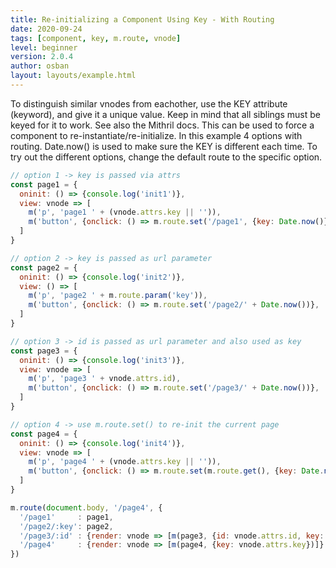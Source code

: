 ```yaml
---
title: Re-initializing a Component Using Key - With Routing
date: 2020-09-24
tags: [component, key, m.route, vnode]
level: beginner
version: 2.0.4
author: osban
layout: layouts/example.html
---
```


To distinguish similar vnodes from eachother, use the KEY attribute (keyword), and give it a unique value.
Keep in mind that all siblings must be keyed for it to work. See also the Mithril docs.
This can be used to force a component to re-instantiate/re-initialize.
In this example 4 options with routing. Date.now() is used to make sure the KEY is different each time.
To try out the different options, change the default route to the specific option.

~~~js
// option 1 -> key is passed via attrs
const page1 = {
  oninit: () => {console.log('init1')},
  view: vnode => [
    m('p', 'page1 ' + (vnode.attrs.key || '')),
    m('button', {onclick: () => m.route.set('/page1', {key: Date.now()})}, 're-init')
  ]
}

// option 2 -> key is passed as url parameter
const page2 = {
  oninit: () => {console.log('init2')},
  view: () => [
    m('p', 'page2 ' + m.route.param('key')),
    m('button', {onclick: () => m.route.set('/page2/' + Date.now())}, 're-init')
  ]
}

// option 3 -> id is passed as url parameter and also used as key
const page3 = {
  oninit: () => {console.log('init3')},
  view: vnode => [
    m('p', 'page3 ' + vnode.attrs.id),
    m('button', {onclick: () => m.route.set('/page3/' + Date.now())}, 're-init')
  ]
}

// option 4 -> use m.route.set() to re-init the current page
const page4 = {
  oninit: () => {console.log('init4')},
  view: vnode => [
    m('p', 'page4 ' + (vnode.attrs.key || '')),
    m('button', {onclick: () => m.route.set(m.route.get(), {key: Date.now()})}, 're-init')
  ]
}

m.route(document.body, '/page4', {
  '/page1'     : page1,
  '/page2/:key': page2,
  '/page3/:id' : {render: vnode => [m(page3, {id: vnode.attrs.id, key: vnode.attrs.id})]},
  '/page4'     : {render: vnode => [m(page4, {key: vnode.attrs.key})]}
})
~~~
